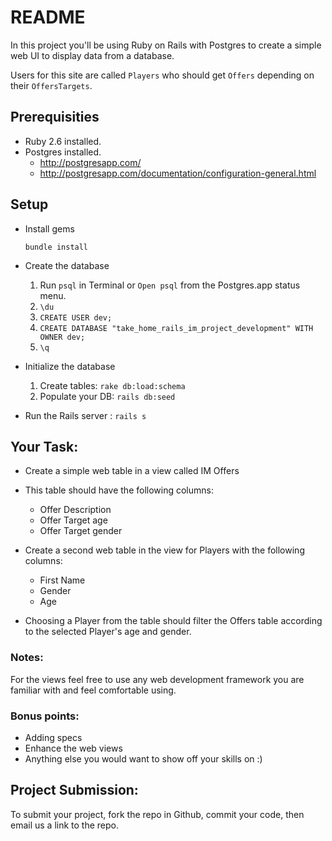 # README

In this project you'll be using Ruby on Rails with Postgres to create a simple web UI to display data from a database.

Users for this site are called ```Players``` who should get ```Offers``` depending on their ```OffersTargets```.

## Prerequisities
  - Ruby 2.6 installed.
  - Postgres installed.
    * http://postgresapp.com/
    * http://postgresapp.com/documentation/configuration-general.html

## Setup

* Install gems

  ``bundle install``

* Create the database

  1. Run `psql` in Terminal or `Open psql` from the Postgres.app status menu.
  2. `\du`
  2. `CREATE USER dev;`
  3. `CREATE DATABASE "take_home_rails_im_project_development" WITH OWNER dev;`
  4. `\q`

* Initialize the database
  1. Create tables:  ``rake db:load:schema``
  2. Populate your DB:  ``rails db:seed``

* Run the Rails server : ``rails s``

## Your Task:

 * Create a simple web table in a view called IM Offers
 * This table should have the following columns:
   - Offer Description
   - Offer Target age
   - Offer Target gender

 * Create a second web table in the view for Players with the following columns:
    - First Name
    - Gender
    - Age

 * Choosing a Player from the table should filter the Offers table according to the selected Player's age and gender.

### Notes:
  For the views feel free to use any web development framework you are familiar with and feel comfortable using.


### Bonus points:
  - Adding specs
  - Enhance the web views
  - Anything else you would want to show off your skills on :)


## Project Submission:
To submit your project, fork the repo in Github, commit your code, then email us a link to the repo.
